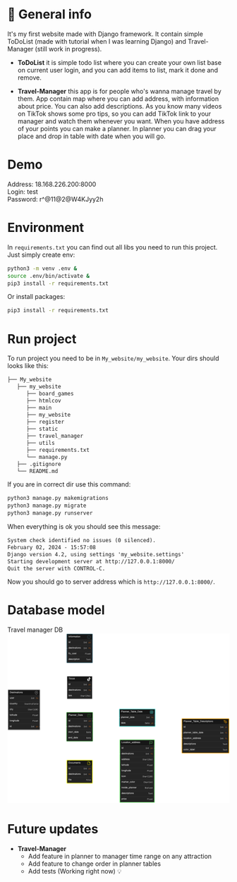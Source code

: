 # :round_pushpin: General info
It's my first website made with Django framework. It contain simple ToDoList (made with tutorial when I was learning Django) and Travel-Manager (still work in progress). 
- **ToDoList** it is simple todo list where you can create your own list base on current user login, and you can add items to list, mark it done and remove.

- **Travel-Manager** this app is for people who's wanna manage travel by them. App contain map where you can add address, with information about price. You can also add descriptions. As you know many videos on TikTok shows some pro tips, so you can add TikTok link to your manager and watch them whenever you want. When you have address of your points you can make a planner. In planner you can drag your place and drop in table with date when you will go.

# Demo
Address: 18.168.226.200:8000 \
Login: test \
Password: r^@11@2@W4KJyy2h

# Environment
In `requirements.txt` you can find out all libs you need to run this project. Just simply create env:
```bash
python3 -m venv .env &
source .env/bin/activate &
pip3 install -r requirements.txt
```
Or install packages:
```bash
pip3 install -r requirements.txt
```

# Run project
To run project you need to be in `My_website/my_website`. Your dirs should looks like this:
```
├── My_website
   ├── my_website
      ├── board_games
      ├── htmlcov
      ├── main
      ├── my_website
      ├── register
      ├── static
      ├── travel_manager
      ├── utils
      ├── requirements.txt
      └── manage.py
   ├── .gitignore
   └── README.md
```
If you are in correct dir use this command:

```bash
python3 manage.py makemigrations
python3 manage.py migrate
python3 manage.py runserver
```
When everything is ok you should see this message:
```
System check identified no issues (0 silenced).
February 02, 2024 - 15:57:08
Django version 4.2, using settings 'my_website.settings'
Starting development server at http://127.0.0.1:8000/
Quit the server with CONTROL-C.
```
Now you should go to server address which is `http://127.0.0.1:8000/`.

# Database model
Travel manager DB
![Travel-manager-DB](img/travel_manager_DB.png)

# Future updates
- **Travel-Manager**
    - Add feature in planner to manager time range on any attraction
    - Add feature to change order in planner tables
    - Add tests (Working right now) :bulb:
